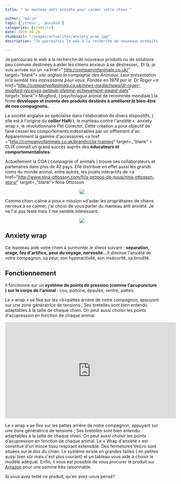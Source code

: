 ```yaml
---
title: " Un manteau anti-anxiéte pour calmer votre chien "

author: "marie"
tags: ['stress', 'anxiété']
categories: [produits]
date: 2015-10-26
thumbnail: "/images/actualites/anxiety_wrap.jpg"
description: "Je parcourais le web à la recherche de nouveaux produits ou de solutions peu connues destinées à aider les chiens anxieux à se déstresser,. Et là, je suis arrivée sur un site anglais, la Compagnie des Animaux. Leur présentation m'a semblé très interessante pour vous . "

---
```



Je parcourais le web à la recherche de nouveaux produits ou de solutions peu connues destinées à aider les chiens anxieux à se déstresser,. Et là, je suis arrivée sur un <a  href=" http://companyofanimals.co.uk/" target=_"blank"> site anglais </a> la compagnie des Animaux. Leur présentation m'a semblé très intéressante pour vous.
Fondée en 1979 par le  Dr Roger  <a href="http://companyofanimals.co.uk/news-media/news/dr-roger-mugford-receives-petquip-lifetime-achievement-award-pats" target=_"blank"> Mugford,</a> ( psychologue animal de renommée mondiale ) la firme  <b>développe et invente des produits destinés à améliorer le bien-être de nos compagnons.</b>

La société anglaise se spécialise dans l'élaboration de divers dispositifs, ( elle est à l'origine du <b>collier Halti</b> ), le manteau contre l'anxiété «  anxiety wrap », le révolutionnaire Pet Corector. Cette création a pour objectif de faire cesser les comportements indésirables par un sifflement d'air. Apparemment la gamme d'accessoires <a href ="http://companyofanimals.co.uk/brands/clix-training" target=_"blank" > CLIX </a> connaît un grand succès auprès des <b> éducateurs et comportementalistes.</b>


Actuellement la COA ( compagnie of animals ) trouve ses collaborateurs et partenaires dans plus de 42 pays. Elle distribue en effet aussi les grands noms du monde animal, entre autres, les jouets interactifs de <a href="http://www.nina-ottosson.com/fr/a-propos-de-nous/nina-ottosson-story/" target=_"blank"> Nina Ottosson </a>







<p align="center"><img src= "/images/actualites/jouets_interactifs.jpg"></p>


Comme chien-calme a pour « mission »d'aider les propriétaires de chiens nerveux à se calmer, j'ai choisi de vous parler du manteau anti anxiété. Je ne l'ai pas testé mais il me semble intéressant.

<p align="center"><img src= "/images/actualites/anxiety_wrap.jpg"></p>




## Anxiety wrap ##


Ce manteau aide votre chien à surmonter le stress suivant : <b>séparation, orage, feu d'artifice, peur du voyage, nervosité...</b>Il diminue l'anxiété de votre compagnon, sa peur, son hyperactivité, son insécurité, sa timidité.

## Fonctionnement ##
Il fonctionne sur un <b>système de points de pression (comme l'acupuncture ) sur le corps de l'animal</b> : cou, poitrine, épaules, ventre, pattes.

Le « wrap » se fixe sur les <b<pattes arrière de notre compagnon, appuyant sur une zone génératrice de tensions</b> ; Ses bretelles sont bien entendu adaptables à la taille de chaque chien. On peut aussi choisir les points d'acupression en fonction de chaque animal.

<p align="center"><iframe width="560" height="315" src="https://www.youtube.com/embed/YqDVLSCQxRM" frameborder="0" allowfullscreen></iframe></p>

Le « wrap » se fixe sur les pattes arrière de notre compagnon, appuyant sur une zone génératrice de tensions ; Ses bretelles sont bien entendu adaptables à la taille de chaque chien. On peut aussi choisir les points d'acupression en fonction de chaque animal.
Le « Wrap d'anxiété » est constitué d'un mince tissu respirant extensible. Des fermetures Velcro sont situées  sur le dos du chien.
Le systéme existe en grandes tailles ( en petites aussi bien sûr mais c'est plus courant) et un tableau vous aide à choisir le modèle adéquat.
Enfin, il vous est possible de vous procurer le produit sur <a href="http://www.amazon.co.uk/Anxiety-Wrap-AW04/dp/B00LJ313S0/ref=sr_1_1?s=pet-supplies&ie=UTF8&qid=1415725116&sr=1-1&keywords=Anxiety+Wrap" target="blank"> Amazon</a>  pour une somme très raisonnable.

Si vous avez testé ce produit, qu'en avez-vous pensé?









